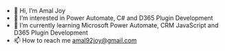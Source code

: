 - 👋 Hi, I’m Amal Joy
- 👀 I’m interested in Power Automate, C# and D365 Plugin Development
- 🌱 I’m currently learning Microsoft Power Automate, CRM JavaScript  and D365 Plugin Development
- 📫 How to reach me amal92joy@gmail.com

<!---
amal92joyGF/amal92joyGF is a ✨ special ✨ repository because its `README.md` (this file) appears on your GitHub profile.
You can click the Preview link to take a look at your changes.
--->
